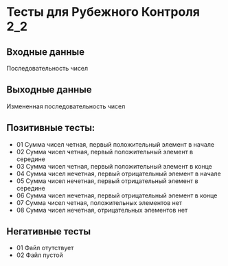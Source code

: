 # Тесты для Рубежного Контроля 2_2
## Входные данные
Последовательность чисел
## Выходные данные
Измененная последовательность чисел
## Позитивные тесты:
- 01 Сумма чисел четная, первый положительный элемент в начале
- 02 Сумма чисел четная, первый положительный элемент в середине
- 03 Сумма чисел четная, первый положительный элемент в конце
- 04 Сумма чисел нечетная, первый отрицательный элемент в начале
- 05 Сумма чисел нечетная, первый отрицательный элемент в середине
- 06 Сумма чисел нечетная, первый отрицательный элемент в конце
- 07 Сумма чисел четная, положительных элементов нет
- 08 Сумма чисел нечетная, отрицательных элементов нет
## Негативные тесты
- 01 Файл отутствует
- 02 Файл пустой
